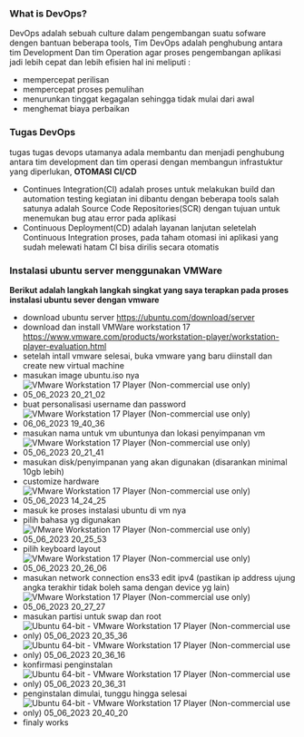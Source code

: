 ### What is DevOps? 
DevOps adalah sebuah culture dalam pengembangan suatu sofware dengen bantuan beberapa tools, Tim DevOps adalah penghubung antara tim Development Dan tim Operation agar proses pengembangan aplikasi jadi lebih cepat dan lebih efisien hal ini meliputi :
-   mempercepat perilisan
-   mempercepat proses pemulihan
-   menurunkan tinggat kegagalan sehingga tidak mulai dari awal
-   menghemat biaya perbaikan

### Tugas DevOps
tugas tugas devops utamanya adala membantu dan menjadi penghubung antara tim development dan tim operasi dengan membangun infrastuktur yang diperlukan,
**OTOMASI CI/CD**
-   Continues Integration(CI) adalah proses untuk melakukan build dan automation testing kegiatan ini dibantu dengan beberapa
    tools salah satunya adalah Source Code Repositories(SCR) dengan tujuan untuk menemukan bug atau error pada aplikasi
-   Continuous Deployment(CD) adalah layanan lanjutan seletelah Continuous Integration proses, pada taham otomasi ini aplikasi
    yang sudah melewati hatam CI bisa dirilis secara otomatis

### Instalasi ubuntu server menggunakan VMWare
**Berikut adalah langkah langkah singkat yang saya terapkan pada proses instalasi ubuntu sever dengan vmware**
- download ubuntu server https://ubuntu.com/download/server
- download dan install VMWare workstation 17 https://www.vmware.com/products/workstation-player/workstation-player-evaluation.html
- setelah intall vmware selesai, buka vmware yang baru diinstall dan create new virtual machine
- masukan image ubuntu.iso nya
- ![VMware Workstation 17 Player (Non-commercial use only) 05_06_2023 20_21_02](https://github.com/galantixa/devops17-dumbways-galantixa/assets/92994294/da6f5e41-d551-4304-8db7-6df5eaff1c18)
- buat personalisasi username dan password
- ![VMware Workstation 17 Player (Non-commercial use only) 06_06_2023 19_40_36](https://github.com/galantixa/devops17-dumbways-galantixa/assets/92994294/75461f09-ab5d-459a-9576-279f0003fb8a)
- masukan nama untuk vm ubuntunya dan lokasi penyimpanan vm
- ![VMware Workstation 17 Player (Non-commercial use only) 05_06_2023 20_21_41](https://github.com/galantixa/devops17-dumbways-galantixa/assets/92994294/4aafb39b-e1c9-4539-9713-f7750d0a3d43)
- masukan disk/penyimpanan yang akan digunakan (disarankan minimal 10gb lebih)
- customize hardware
- ![VMware Workstation 17 Player (Non-commercial use only) 05_06_2023 14_24_25](https://github.com/galantixa/devops17-dumbways-galantixa/assets/92994294/61dc1504-27e9-4a46-8f23-b8f41f0c8665)
- masuk ke proses instalasi ubuntu di vm nya
- pilih bahasa yg digunakan
- ![VMware Workstation 17 Player (Non-commercial use only) 05_06_2023 20_25_53](https://github.com/galantixa/devops17-dumbways-galantixa/assets/92994294/0c443d1d-023b-491c-ae4f-5133dd7db2de)
- pilih keyboard layout
- ![VMware Workstation 17 Player (Non-commercial use only) 05_06_2023 20_26_06](https://github.com/galantixa/devops17-dumbways-galantixa/assets/92994294/cd9a3d74-f32a-46ed-bfcf-a056e0709009)
- masukan network connection ens33 edit ipv4 (pastikan ip address ujung angka terakhir tidak boleh sama dengan device yg lain)
- ![VMware Workstation 17 Player (Non-commercial use only) 05_06_2023 20_27_27](https://github.com/galantixa/devops17-dumbways-galantixa/assets/92994294/4a2f152b-03d5-4d78-ae09-a684cab15b34)
- masukan partisi untuk swap dan root
- ![Ubuntu 64-bit - VMware Workstation 17 Player (Non-commercial use only) 05_06_2023 20_35_36](https://github.com/galantixa/devops17-dumbways-galantixa/assets/92994294/ffd453d2-0a61-423d-b620-a9ea78f5ab5d)
- ![Ubuntu 64-bit - VMware Workstation 17 Player (Non-commercial use only) 05_06_2023 20_36_16](https://github.com/galantixa/devops17-dumbways-galantixa/assets/92994294/27117581-0b79-453a-bbeb-eb4fb2125113)
- konfirmasi penginstalan 
- ![Ubuntu 64-bit - VMware Workstation 17 Player (Non-commercial use only) 05_06_2023 20_36_31](https://github.com/galantixa/devops17-dumbways-galantixa/assets/92994294/7257e003-7df6-44e4-9710-0f0d21a2c386)
- penginstalan dimulai, tunggu hingga selesai
- ![Ubuntu 64-bit - VMware Workstation 17 Player (Non-commercial use only) 05_06_2023 20_40_20](https://github.com/galantixa/devops17-dumbways-galantixa/assets/92994294/591578b1-cc39-47ed-9139-e312398ee1b9)
- finaly works

